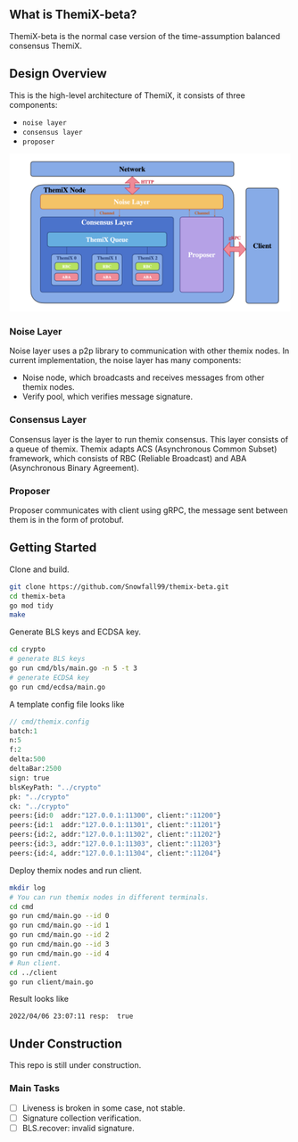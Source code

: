 ## What is ThemiX-beta?

ThemiX-beta is the normal case version of the time-assumption balanced consensus ThemiX.

## Design Overview

This is the high-level architecture of ThemiX, it consists of three components:
- `noise layer`
- `consensus layer`
- `proposer`

![themix-node](./picture/framework.jpg)

### Noise Layer
Noise layer uses a p2p library to communication with other themix nodes. In current implementation, the noise layer has many components:
- Noise node, which broadcasts and receives messages from other themix nodes.
- Verify pool, which verifies message signature.

### Consensus Layer
Consensus layer is the layer to run themix consensus. This layer consists of a queue of themix. Themix adapts ACS (Asynchronous Common Subset) framework, which consists of RBC (Reliable Broadcast) and ABA (Asynchronous Binary Agreement).

### Proposer
Proposer communicates with client using gRPC, the message sent between them is in the form of protobuf.

## Getting Started

Clone and build.
```sh
git clone https://github.com/Snowfall99/themix-beta.git
cd themix-beta
go mod tidy
make
```

Generate BLS keys and ECDSA key.
```sh
cd crypto
# generate BLS keys
go run cmd/bls/main.go -n 5 -t 3
# generate ECDSA key
go run cmd/ecdsa/main.go
```

A template config file looks like 
```protobuf
// cmd/themix.config
batch:1
n:5
f:2
delta:500
deltaBar:2500
sign: true
blsKeyPath: "../crypto"
pk: "../crypto"
ck: "../crypto"
peers:{id:0  addr:"127.0.0.1:11300", client:":11200"}  
peers:{id:1  addr:"127.0.0.1:11301", client:":11201"}
peers:{id:2, addr:"127.0.0.1:11302", client:":11202"}
peers:{id:3, addr:"127.0.0.1:11303", client:":11203"}
peers:{id:4, addr:"127.0.0.1:11304", client:":11204"}
```

Deploy themix nodes and run client.
```sh
mkdir log
# You can run themix nodes in different terminals.
cd cmd
go run cmd/main.go --id 0
go run cmd/main.go --id 1
go run cmd/main.go --id 2
go run cmd/main.go --id 3
go run cmd/main.go --id 4
# Run client.
cd ../client
go run client/main.go
```

Result looks like
```
2022/04/06 23:07:11 resp:  true
```

## Under Construction
This repo is still under construction.

### Main Tasks
- [ ] Liveness is broken in some case, not stable.
- [ ] Signature collection verification.
- [ ] BLS.recover: invalid signature.
